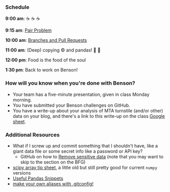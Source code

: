 ### Schedule

**9:00 am**: :coffee: :coffee: :coffee:

**9:15 am**: [Pair Problem](pair.md)

**10:00 am**: [Branches and Pull Requests](branch_requests.md)

**11:00 am**: (Deep) copying :copyright: and pandas! :panda_face: :panda_face:

**12:00 pm**: Food is the food of the soul

**1:30 pm**: Back to work on Benson!


### How will you know when you're done with Benson?

 * Your team has a five-minute presentation, given in class Monday morning.
 * You have submitted your Benson challenges on GitHub.
 * You have a write-up about your analysis of MTA turnstile (and/or other) data on your blog, and there's a link to this write-up on the class [Google sheet](https://docs.google.com/spreadsheets/d/1AZT_PR0lFkqt7kxFTzVZubhwFkcpTRYM3TQyauhPDSg/edit#gid=0).



### Additional Resources

 * What if I screw up and commit something that I shouldn't have, like a giant data file or some secret info like a password or API key?
     * GitHub on how to [Remove sensitive data](https://help.github.com/articles/remove-sensitive-data/) (note that you may want to skip to the section on the BFG)
 * [scipy array tip sheet](http://pages.physics.cornell.edu/~myers/teaching/ComputationalMethods/python/arrays.html), a little old but still pretty good for current `numpy` versions
 * [Useful Pandas Snippets](http://www.swegler.com/becky/blog/2014/08/06/useful-pandas-snippets/)
 * [make your own aliases with .gitconfig!](http://michaelwales.com/articles/make-gitconfig-work-for-you/)
